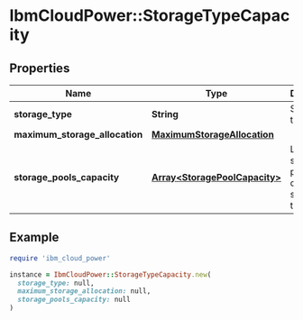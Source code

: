 # IbmCloudPower::StorageTypeCapacity

## Properties

| Name | Type | Description | Notes |
| ---- | ---- | ----------- | ----- |
| **storage_type** | **String** | Storage type | [optional] |
| **maximum_storage_allocation** | [**MaximumStorageAllocation**](MaximumStorageAllocation.md) |  | [optional] |
| **storage_pools_capacity** | [**Array&lt;StoragePoolCapacity&gt;**](StoragePoolCapacity.md) | List of storage pool capacity for storage type | [optional] |

## Example

```ruby
require 'ibm_cloud_power'

instance = IbmCloudPower::StorageTypeCapacity.new(
  storage_type: null,
  maximum_storage_allocation: null,
  storage_pools_capacity: null
)
```

